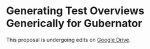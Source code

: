 # Generating Test Overviews Generically for Gubernator

This proposal is undergoing edits on [Google Drive](https://docs.google.com/a/redhat.com/document/d/1pRQ5LQ-SR8mCZ0_uoicdy6e0lsmwV6V2qNoQXhweDgQ/edit?usp=sharing).
